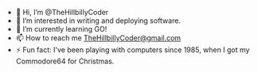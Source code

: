 - 👋 Hi, I’m @TheHillbillyCoder
- 👀 I’m interested in writing and deploying software.
- 🌱 I’m currently learning GO!
- 📫 How to reach me TheHillbillyCoder@gmail.com
- ⚡ Fun fact: I've been playing with computers since 1985, when I got my Commodore64 for Christmas.
